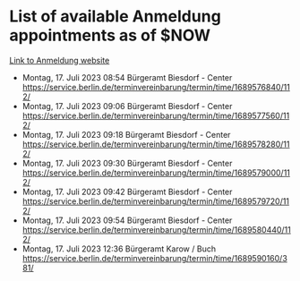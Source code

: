 # List of available Anmeldung appointments as of $NOW
[Link to Anmeldung website](https://service.berlin.de/terminvereinbarung/termin/tag.php?termin=1&anliegen[]=120686&dienstleisterlist=122210,122217,327316,122219,327312,122227,327314,122231,327346,122243,327348,122254,122252,329742,122260,329745,122262,329748,122271,327278,122273,327274,122277,327276,330436,122280,327294,122282,327290,122284,327292,122291,327270,122285,327266,122286,327264,122296,327268,150230,329760,122297,327286,122294,327284,122312,329763,122314,329775,122304,327330,122311,327334,122309,327332,317869,122281,327352,122279,329772,122283,122276,327324,122274,327326,122267,329766,122246,327318,122251,327320,122257,327322,122208,327298,122226,327300&herkunft=http%3A%2F%2Fservice.berlin.de%2Fdienstleistung%2F120686%2F)
- Montag, 17. Juli 2023 08:54 Bürgeramt Biesdorf - Center https://service.berlin.de/terminvereinbarung/termin/time/1689576840/112/
- Montag, 17. Juli 2023 09:06 Bürgeramt Biesdorf - Center https://service.berlin.de/terminvereinbarung/termin/time/1689577560/112/
- Montag, 17. Juli 2023 09:18 Bürgeramt Biesdorf - Center https://service.berlin.de/terminvereinbarung/termin/time/1689578280/112/
- Montag, 17. Juli 2023 09:30 Bürgeramt Biesdorf - Center https://service.berlin.de/terminvereinbarung/termin/time/1689579000/112/
- Montag, 17. Juli 2023 09:42 Bürgeramt Biesdorf - Center https://service.berlin.de/terminvereinbarung/termin/time/1689579720/112/
- Montag, 17. Juli 2023 09:54 Bürgeramt Biesdorf - Center https://service.berlin.de/terminvereinbarung/termin/time/1689580440/112/
- Montag, 17. Juli 2023 12:36 Bürgeramt Karow / Buch https://service.berlin.de/terminvereinbarung/termin/time/1689590160/381/

